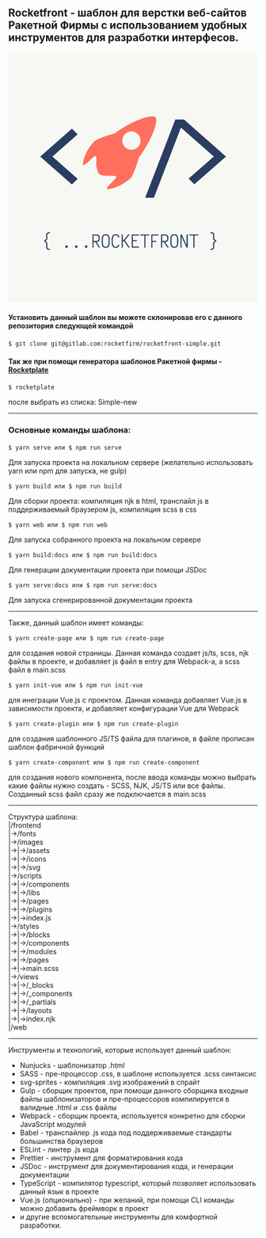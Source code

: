 ## Rocketfront - шаблон для верстки веб-сайтов Ракетной Фирмы с использованием удобных инструментов для разработки интерфесов.

![Frame_2](frontend/images/rocketfront.png)

#### Установить данный шаблон вы можете склонировав его с данного репозитория следующей командой

```
$ git clone git@gitlab.com:rocketfirm/rocketfront-simple.git
```

#### Так же при помощи генератора шаблонов Ракетной фирмы - [Rocketplate](https://www.npmjs.com/package/rocketplate)

```
$ rocketplate
```

после выбрать из списка: Simple-new

---

### Основные команды шаблона:

```
$ yarn serve или $ npm run serve
```

Для запуска проекта на локальном сервере (желательно использовать yarn или npm для запуска, не gulp)

```
$ yarn build или $ npm run build
```

Для сборки проекта: компиляция njk в html, транспайл js в поддерживаемый браузером js, компиляция scss в css

```
$ yarn web или $ npm run web
```

Для запуска собранного проекта на локальном сервере

```
$ yarn build:docs или $ npm run build:docs
```

Для генерации документации проекта при помощи JSDoc

```
$ yarn serve:docs или $ npm run serve:docs
```

Для запуска сгенерированной документации проекта

---

Также, данный шаблон имеет команды:

```
$ yarn create-page или $ npm run create-page
```

для создания новой страницы. Данная команда создает js/ts, scss, njk файлы в проекте, и добавляет js файл в entry для Webpack-а, а scss файл в main.scss

```
$ yarn init-vue или $ npm run init-vue
```

для инеграции Vue.js с проектом. Данная команда добавляет Vue.js в зависимости проекта, и добавляет конфигурации Vue для Webpack

```
$ yarn create-plugin или $ npm run create-plugin
```

для создания шаблонного JS/TS файла для плагинов, в файле прописан шаблон фабричной функций

```
$ yarn create-component или $ npm run create-component
```

для создания нового компонента, после ввода команды можно выбрать какие файлы нужно создать - SCSS, NJK, JS/TS или все файлы. Созданный scss файл сразу же подключается в main.scss

---

Структура шаблона:\
|/frontend\
|->/fonts\
|->/images\
|->|->/assets\
|->|->/icons\
|->|->/svg\
|->/scripts\
|->|->/components\
|->|->/libs\
|->|->/pages\
|->|->/plugins\
|->|->index.js\
|->/styles\
|->|->/blocks\
|->|->/components\
|->|->/modules\
|->|->/pages\
|->|->main.scss\
|->/views\
|->|->/\_blocks\
|->|->/\_components\
|->|->/\_partials\
|->|->/layouts\
|->|->index.njk\
|/web

---

Инструменты и технологий, которые использует данный шаблон:

- Nunjucks - шаблонизатор .html
- SASS - пре-процессор .css, в шаблоне используется .scss синтаксис
- svg-sprites - компиляция .svg изображений в спрайт
- Gulp - сборщик проектов, при помощи данного сборщика входные файлы шаблонизаторов и пре-процессоров компилируется в валидные .html и .css файлы
- Webpack - сборщик проекта, используется конкретно для сборки JavaScript модулей
- Babel - транспайлер .js кода под поддерживаемые стандарты большинства браузеров
- ESLint - линтер .js кода
- Prettier - инструмент для форматирования кода
- JSDoc - инструмент для документирования кода, и генерации документации
- TypeScript - компилятор typescript, который позволяет использовать данный язык в проекте
- Vue.js (опционально) - при желаний, при помощи CLI команды можно добавить фреймворк в проект
- и другие вспомогательные инструменты для комфортной разработки.
